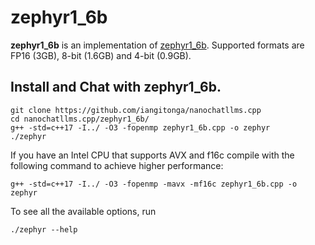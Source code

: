 # zephyr1_6b

**zephyr1_6b** is an implementation of [zephyr1_6b](https://huggingface.co/stabilityai/stablelm-2-zephyr-1_6b).
Supported formats are FP16 (3GB), 8-bit (1.6GB) and 4-bit (0.9GB).

## Install and Chat with zephyr1_6b.
```
git clone https://github.com/iangitonga/nanochatllms.cpp
cd nanochatllms.cpp/zephyr1_6b/
g++ -std=c++17 -I../ -O3 -fopenmp zephyr1_6b.cpp -o zephyr
./zephyr
```

If you have an Intel CPU that supports AVX and f16c compile with the following
 command to achieve higher performance:

```
g++ -std=c++17 -I../ -O3 -fopenmp -mavx -mf16c zephyr1_6b.cpp -o zephyr
```

To see all the available options, run
```
./zephyr --help
```